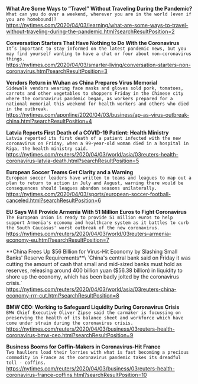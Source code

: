 **What Are Some Ways to “Travel” Without Traveling During the Pandemic?**\
`What can you do over a weekend, wherever you are in the world (even if you are homebound)?`\
https://nytimes.com/2020/04/03/learning/what-are-some-ways-to-travel-without-traveling-during-the-pandemic.html?searchResultPosition=2

**Conversation Starters That Have Nothing to Do With the Coronavirus**\
`It’s important to stay informed on the latest pandemic news, but you may find yourself wanting to have a chat or four about non-coronavirus things.`\
https://nytimes.com/2020/04/03/smarter-living/conversation-starters-non-coronavirus.html?searchResultPosition=3

**Vendors Return in Wuhan as China Prepares Virus Memorial**\
`Sidewalk vendors wearing face masks and gloves sold pork, tomatoes, carrots and other vegetables to shoppers Friday in the Chinese city where the coronavirus pandemic began, as workers prepared for a national memorial this weekend for health workers and others who died in the outbreak. `\
https://nytimes.com/aponline/2020/04/03/business/ap-as-virus-outbreak-china.html?searchResultPosition=4

**Latvia Reports First Death of a COVID-19 Patient: Health Ministry**\
`Latvia reported its first death of a patient infected with the new coronavirus on Friday, when a 99-year-old woman died in a hospital in Riga, the health ministry said.`\
https://nytimes.com/reuters/2020/04/03/world/asia/03reuters-health-coronavirus-latvia-death.html?searchResultPosition=5

**European Soccer Teams Get Clarity and a Warning**\
`European soccer leaders have written to teams and leagues to map out a plan to return to action in July and August, warning there would be consequences should leagues abandon seasons unilaterally.`\
https://nytimes.com/2020/04/03/sports/european-soccer-football-canceled.html?searchResultPosition=6

**EU Says Will Provide Armenia With 51 Million Euros to Fight Coronavirus**\
`The European Union is ready to provide 51 million euros to help support Armenia's economy and healthcare system as it battles to curb the South Caucasus' worst outbreak of the new coronavirus.`\
https://nytimes.com/reuters/2020/04/03/world/03reuters-armenia-economy-eu.html?searchResultPosition=7

**China Frees Up $56 Billion for Virus-Hit Economy by Slashing Small Banks' Reserve Requirements**\
`China's central bank said on Friday it was cutting the amount of cash that small and mid-sized banks must hold as reserves, releasing around 400 billion yuan ($56.38 billion) in liquidity to shore up the economy, which has been badly jolted by the coronavirus crisis.`\
https://nytimes.com/reuters/2020/04/03/world/asia/03reuters-china-economy-rrr-cut.html?searchResultPosition=8

**BMW CEO: Working to Safeguard Liquidity During Coronavirus Crisis**\
`BMW Chief Executive Oliver Zipse said the carmaker is focussing on preserving the health of its balance sheet and workforce which have come under strain during the coronavirus crisis.`\
https://nytimes.com/reuters/2020/04/03/business/03reuters-health-coronavirus-bmw-ceo.html?searchResultPosition=9

**Business Booms for Coffin-Makers in Coronavirus-Hit France**\
`Two hauliers load their lorries with what is fast becoming a precious commodity in France as the coronavirus pandemic takes its dreadful toll - coffins.`\
https://nytimes.com/reuters/2020/04/03/business/03reuters-health-coronavirus-france-coffins.html?searchResultPosition=10

